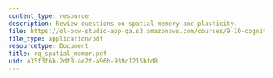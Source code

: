 ```yaml
---
content_type: resource
description: Review questions on spatial memory and plasticity.
file: https://ol-ocw-studio-app-qa.s3.amazonaws.com/courses/9-10-cognitive-neuroscience-spring-2006/a35f3f6b2df0ae2fa96b939c1215bfd8_rq_spatial_memor.pdf
file_type: application/pdf
resourcetype: Document
title: rq_spatial_memor.pdf
uid: a35f3f6b-2df0-ae2f-a96b-939c1215bfd8
---
```

